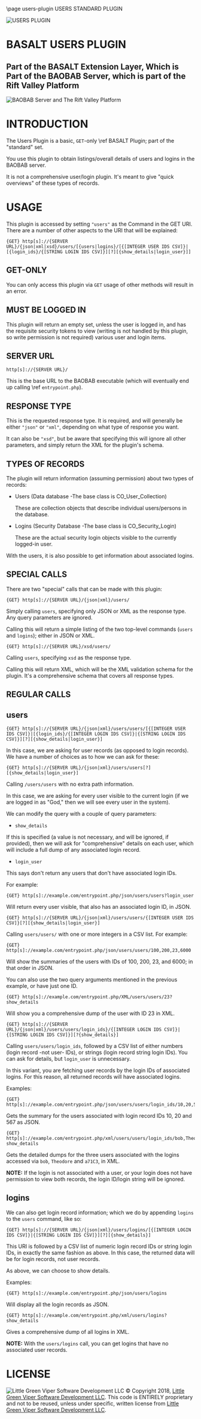 \page users-plugin USERS STANDARD PLUGIN

![USERS PLUGIN](images/BASALT-PLUGIN.png)

BASALT USERS PLUGIN
===================

Part of the BASALT Extension Layer, Which is Part of the BAOBAB Server, which is part of the Rift Valley Platform
-----------------------------------------------------------------------------------------------------------------
![BAOBAB Server and The Rift Valley Platform](images/BothLogos.png)

INTRODUCTION
============

The Users Plugin is a basic, `GET`-only \ref BASALT Plugin; part of the "standard" set.

You use this plugin to obtain listings/overall details of users and logins in the BAOBAB server.

It is not a comprehensive user/login plugin. It's meant to give "quick overviews" of these types of records.

USAGE
=====

This plugin is accessed by setting `"users"` as the Command in the GET URI. There are a number of other aspects to the URI that will be explained:

    {GET} http[s]://{SERVER URL}/{json|xml|xsd}/users/[{users|logins}/[{[INTEGER USER IDS CSV]}|[{login_ids}/{[STRING LOGIN IDS CSV]}][?][{show_details|login_user}]]

GET-ONLY
--------

You can only access this plugin via `GET` usage of other methods will result in an error.

MUST BE LOGGED IN
-----------------

This plugin will return an empty set, unless the user is logged in, and has the requisite security tokens to view (writing is not handled by this plugin, so write permission is not required) various user and login items.

SERVER URL
----------

    http[s]://{SERVER URL}/
    
This is the base URL to the BAOBAB executable (which will eventually end up calling \ref `entrypoint.php`).

RESPONSE TYPE
-------------

This is the requested response type. It is required, and will generally be either `"json"` or `"xml"`, depending on what type of response you want.

It can also be `"xsd"`, but be aware that specifying this will ignore all other parameters, and simply return the XML for the plugin's schema.

TYPES OF RECORDS
----------------

The plugin will return information (assuming permission) about two types of records:

- Users (Data database -The base class is CO_User_Collection)

    These are collection objects that describe individual users/persons in the database.
    
- Logins (Security Database -The base class is CO_Security_Login)

    These are the actual security login objects visible to the currently logged-in user.

With the users, it is also possible to get information about associated logins.

SPECIAL CALLS
-------------

There are two "special" calls that can be made with this plugin:

    {GET} http[s]://{SERVER URL}/{json|xml}/users/
    
Simply calling `users`, specifying only JSON or XML as the response type. Any query parameters are ignored.
    
Calling this will return a simple listing of the two top-level commands (`users` and `logins`); either in JSON or XML.
    
    {GET} http[s]://{SERVER URL}/xsd/users/
    
Calling `users`, specifying `xsd` as the response type.

Calling this will return XML, which will be the XML validation schema for the plugin. It's a comprehensive schema that covers all response types.

REGULAR CALLS
-------------

users
-----

    {GET} http[s]://{SERVER URL}/{json|xml}/users/users/[{[INTEGER USER IDS CSV]}|[{login_ids}/{[INTEGER LOGIN IDS CSV]}|{[STRING LOGIN IDS CSV]}][?][{show_details|login_user}]
    
In this case, we are asking for user records (as opposed to login records). We have a number of choices as to how we can ask for these:

    {GET} http[s]://{SERVER URL}/{json|xml}/users/users[?][{show_details|login_user}]

Calling `/users/users` with no extra path information.

In this case, we are asking for every user visible to the current login (if we are logged in as "God," then we will see every user in the system).

We can modify the query with a couple of query parameters:

- `show_details`

If this is specified (a value is not necessary, and will be ignored, if provided), then we will ask for "comprehensive" details on each user, which will include a full dump of any associated login record.

- `login_user`

This says don't return any users that don't have associated login IDs.

For example:

    {GET} http[s]://example.com/entrypoint.php/json/users/users?login_user

Will return every user visible, that also has an associated login ID, in JSON.

    {GET} http[s]://{SERVER URL}/{json|xml}/users/users/{[INTEGER USER IDS CSV]}[?][{show_details|login_user}]

Calling `users/users/` with one or more integers in a CSV list. For example:

    {GET} http[s]://example.com/entrypoint.php/json/users/users/100,200,23,6000
    
Will show the summaries of the users with IDs of 100, 200, 23, and 6000; in that order in JSON.
    
You can also use the two query arguments mentioned in the previous example, or have just one ID.

    {GET} http[s]://example.com/entrypoint.php/XML/users/users/23?show_details
    
Will show you a comprehensive dump of the user with ID 23 in XML.

    {GET} http[s]://{SERVER URL}/{json|xml}/users/users/login_ids}/{[INTEGER LOGIN IDS CSV]}|{[STRING LOGIN IDS CSV]}][?{show_details}]

Calling `users/users/login_ids`, followed by a CSV list of either numbers (login record -not user- IDs), or strings (login record string login IDs). You can ask for details, but `login_user` is unnecessary.

In this variant, you are fetching user records by the login IDs of associated logins. For this reason, all returned records will have associated logins.

Examples:

    {GET} http[s]://example.com/entrypoint.php/json/users/users/login_ids/10,20,567

Gets the summary for the users associated with login record IDs 10, 20 and 567 as JSON.

    {GET} http[s]://example.com/entrypoint.php/xml/users/users/login_ids/bob,Theodore,a71C3?show_details

Gets the detailed dumps for the three users associated with the logins accessed via `bob`, `Theodore` and `a71C3`, in XML.

**NOTE:** If the login is not associated with a user, or your login does not have permission to view both records, the login ID/login string will be ignored.

logins
------

We can also get login record information; which we do by appending `logins` to the `users` command, like so:

    {GET} http[s]://{SERVER URL}/{json|xml}/users/logins/[{[INTEGER LOGIN IDS CSV]}|{[STRING LOGIN IDS CSV]}][?][{show_details}]

This URI is followed by a CSV list of numeric login record IDs or string login IDs, in exactly the same fashion as above. In this case, the returned data will be for login records, not user records.

As above, we can choose to show details.

Examples:

    {GET} http[s]://example.com/entrypoint.php/json/users/logins
    
Will display all the login records as JSON.

    {GET} http[s]://example.com/entrypoint.php/xml/users/logins?show_details

Gives a comprehensive dump of all logins in XML.

**NOTE:** With the `users/logins` call, you can get logins that have no associated user records.

LICENSE
=======

![Little Green Viper Software Development LLC](images/viper.png)
© Copyright 2018, [Little Green Viper Software Development LLC](https://littlegreenviper.com).
This code is ENTIRELY proprietary and not to be reused, unless under specific, written license from [Little Green Viper Software Development LLC](https://littlegreenviper.com).
